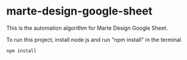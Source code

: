# marte-design-google-sheet
This is the automation algorithm for Marte Design Google Sheet. 

To run this project, install node js and run "npm install" in the terminal

```
npm install
```
